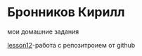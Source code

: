 # Бронников Кирилл
мои домашние задания

[lesson12](https://eminem72.github.io/lesson12/index.html "lesson12")-работа с репозитроием от github 
